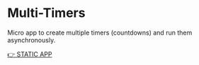 # Multi-Timers

Micro app to create multiple timers (countdowns) and run them asynchronously.

[👉 STATIC APP](https://vdegenne.github.io/multi-timers/public)
